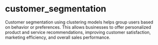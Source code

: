# customer_segmentation
Customer segmentation using clustering models helps group users based on behavior or preferences. This allows businesses to offer personalized product and service recommendations, improving customer satisfaction, marketing efficiency, and overall sales performance.
